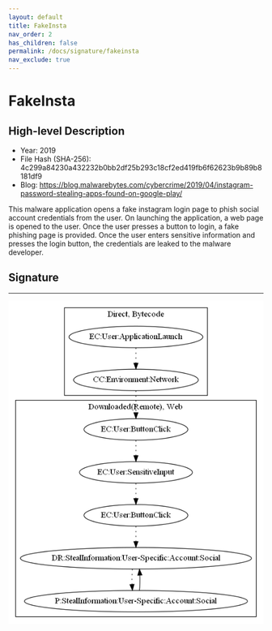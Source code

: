 ```yaml
---
layout: default
title: FakeInsta
nav_order: 2
has_children: false
permalink: /docs/signature/fakeinsta
nav_exclude: true
---
```


# FakeInsta

## High-level Description

* Year: 2019
* File Hash (SHA-256): 4c299a84230a432232b0bb2df25b293c18cf2ed419fb6f62623b9b89b8181df9
* Blog: https://blog.malwarebytes.com/cybercrime/2019/04/instagram-password-stealing-apps-found-on-google-play/

This malware application opens a fake instagram login page to phish social account credentials from the user. On launching the application, a web page is opened to the user. Once the user presses a button to login, a fake phishing page is provided. Once the user enters sensitive information and presses the login button, the credentials are leaked to the malware developer.

## Signature
---

![](../../img/signatures/FakeInsta.png)